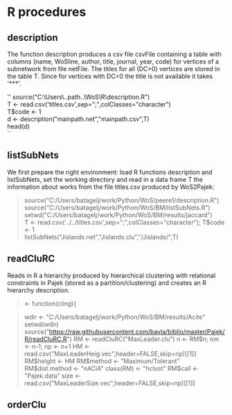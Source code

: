 # R procedures

## description

The function description produces a csv file csvFile containing a table with columns (name, WoSline, author, title, journal, year, code)  for vertices of a subnetwork from file netFile. The titles for all (DC>0) vertices are stored in the table T. Since for vertices with DC=0 the title is not available it takes '***'.

''
source("C:\\Users\\..path..\\WoS\\R\\description.R")  
T <- read.csv('titles.csv',sep=";",colClasses="character")  
T$code <- 1  
d <- description("mainpath.net","mainpath.csv",T)  
head(d)  
´´

## listSubNets

We first prepare the right environment: load R functions description and listSubNets, set the working directory and read in a data frame T the information about works from the file titles.csv produced by WoS2Pajek:

> source("C:/Users/batagelj/work/Python/WoS/peere1/description.R")   
> source("C:/Users/batagelj/work/Python/WoS/BM/listSubNets.R")   
> setwd("C:/Users/batagelj/work/Python/WoS/BM/results/jaccard")   
> T <- read.csv('../../titles.csv',sep=";",colClasses="character"); T$code <- 1   
> listSubNets("Jislands.net","Jislands.clu","/Jislands/",T)   

## readCluRC 

Reads in R a hierarchy produced by hierarchical clustering with relational constraints in Pajek (stored as a partition/clustering) and creates an R hierarchy description.

> <- function(cling){

> wdir <- "C:/Users/batagelj/work/Python/WoS/BM/results/Acite"
> setwd(wdir)
> source("https://raw.githubusercontent.com/bavla/biblio/master/Pajek/R/readCluRC.R")
> RM <- readCluRC("MaxLeader.clu")
> n <- RM$n; nm <- n-1; np <- n+1
> HM <- read.csv("MaxLeaderHeig.vec",header=FALSE,skip=np)[[1]]
> RM$height <- HM
> RM$method <- "Maximum/Tolerant"
> RM$dist.method <- "nACiA"
> class(RM) <- "hclust"
> RM$call <- "Pajek.data"
> size <- read.csv("MaxLeaderSize.vec",header=FALSE,skip=np)[[1]]

## orderClu

